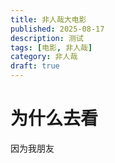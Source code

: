 ```yaml
---
title: 非人哉大电影
published: 2025-08-17
description: 测试
tags: [电影, 非人哉]
category: 非人哉
draft: true
---
```

# 为什么去看
因为我朋友